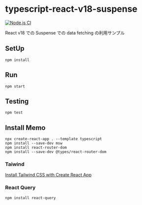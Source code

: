 # typescript-react-v18-suspense

[![Node.js CI](https://github.com/hironomiu/typescript-react-v18-suspense/actions/workflows/node.js.yml/badge.svg)](https://github.com/hironomiu/typescript-react-v18-suspense/actions/workflows/node.js.yml)

React v18 での Suspense での data fetching の利用サンプル

## SetUp

```
npm install
```

## Run

```
npm start
```

## Testing

```
npm test
```

## Install Memo

```
npx create-react-app . --template typescript
npm install --save-dev msw
npm install react-router-dom
npm install --save-dev @types/react-router-dom
```

### Taiwind

[Install Tailwind CSS with Create React App](https://tailwindcss.com/docs/guides/create-react-app)

### React Query

```
npm install react-query
```

